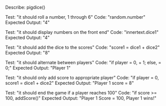 Describe: pigdice()

Test: "it should roll a number, 1 through 6"
Code: "random.number"
Expected Output: "4"

Test: "it should display numbers on the front end"
Code: "innertext.dice1"
Expected Output: "4"

Test: "it should add the dice to the scores"
Code: "score1 = dice1 + dice2"
Expected Output: "8"

Test: "it should alternate between players"
Code: "if player = 0, + 1; else, = 0;"
Expected Output: "Player 1"

Test: "it should only add score to appropriate player"
Code: "if player = 0, score1 = dice1 + dice2"
Expected Output: "Player 1 score = 8"

Test: "it should end the game if a player reaches 100"
Code: "if score >= 100, addScore()"
Expected Output: "Player 1 Score = 100, Player 1 wins!"